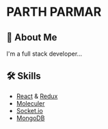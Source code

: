# PARTH PARMAR
## 🚀 About Me
I'm a full stack developer...

## 🛠 Skills

 - [React](https://reactjs.org/) & [Redux](https://redux.js.org/)
 - [Moleculer](https://moleculer.services/)
 - [Socket.io](https://socket.io/)
 - [MongoDB](https://www.mongodb.com/)

